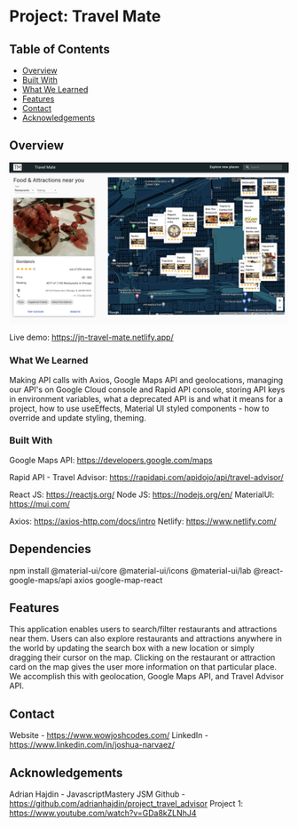 # Project: Travel Mate

## Table of Contents

- [Overview](#overview)
- [Built With](#built-with)
- [What We Learned](#what-we-learned)
- [Features](#features)
- [Contact](#contact)
- [Acknowledgements](#acknowledgements)

## Overview
![Alt text](/src/assets/screenshot.png?raw=true "Travel Mate Screenshot")

 Live demo: https://jn-travel-mate.netlify.app/ 

 ### What We Learned
 Making API calls with Axios, Google Maps API and geolocations, managing our API's on Google Cloud console and Rapid API console, storing API keys in environment variables, what a deprecated API is and what it means for a project, how to use useEffects, Material UI styled components -  how to override and update styling, theming. 

### Built With
Google Maps API: https://developers.google.com/maps  

Rapid API - Travel Advisor: https://rapidapi.com/apidojo/api/travel-advisor/  


React JS: https://reactjs.org/
Node JS: https://nodejs.org/en/ 
MaterialUI: https://mui.com/ 

Axios: https://axios-http.com/docs/intro 
Netlify: https://www.netlify.com/

## Dependencies
npm install @material-ui/core @material-ui/icons @material-ui/lab @react-google-maps/api axios google-map-react

## Features
This application enables users to search/filter restaurants and attractions near them. Users can also explore restaurants and attractions anywhere in the world by updating the search box with a new location or simply dragging their cursor on the map. Clicking on the restaurant or attraction card on the map gives the user more information on that particular place. We accomplish this with geolocation, Google Maps API, and Travel Advisor API.

## Contact
Website - https://www.wowjoshcodes.com/
LinkedIn - https://www.linkedin.com/in/joshua-narvaez/ 

## Acknowledgements
Adrian Hajdin - JavascriptMastery JSM
Github - https://github.com/adrianhajdin/project_travel_advisor 
Project 1: https://www.youtube.com/watch?v=GDa8kZLNhJ4
